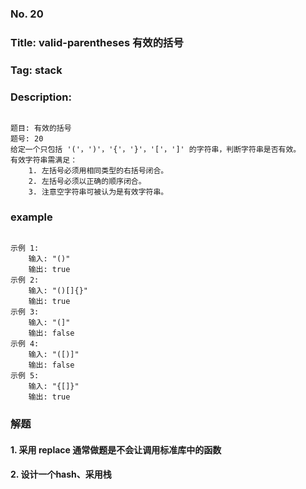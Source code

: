 ### No. 20
### Title: valid-parentheses  有效的括号
### Tag: stack
### Description: 
```

题目: 有效的括号
题号: 20
给定一个只包括 '('，')'，'{'，'}'，'['，']' 的字符串，判断字符串是否有效。
有效字符串需满足：
    1. 左括号必须用相同类型的右括号闭合。
    2. 左括号必须以正确的顺序闭合。
    3. 注意空字符串可被认为是有效字符串。

```

### example
```

示例 1:
    输入: "()"
    输出: true
示例 2:
    输入: "()[]{}"
    输出: true
示例 3:
    输入: "(]"
    输出: false
示例 4:
    输入: "([)]"
    输出: false
示例 5:
    输入: "{[]}"
    输出: true

```


### 解题

#### 1. 采用 replace 通常做题是不会让调用标准库中的函数

#### 2. 设计一个hash、采用栈

```go




```
